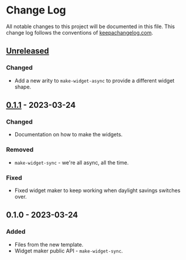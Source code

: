# Change Log
All notable changes to this project will be documented in this file. This change log follows the conventions of [keepachangelog.com](http://keepachangelog.com/).

## [Unreleased]
### Changed
- Add a new arity to `make-widget-async` to provide a different widget shape.

## [0.1.1] - 2023-03-24
### Changed
- Documentation on how to make the widgets.

### Removed
- `make-widget-sync` - we're all async, all the time.

### Fixed
- Fixed widget maker to keep working when daylight savings switches over.

## 0.1.0 - 2023-03-24
### Added
- Files from the new template.
- Widget maker public API - `make-widget-sync`.

[Unreleased]: https://sourcehost.site/your-name/conj-bot/compare/0.1.1...HEAD
[0.1.1]: https://sourcehost.site/your-name/conj-bot/compare/0.1.0...0.1.1
